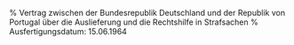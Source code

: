 % Vertrag zwischen der Bundesrepublik Deutschland und der Republik von Portugal über die Auslieferung und die Rechtshilfe in Strafsachen
% Ausfertigungsdatum: 15.06.1964
 